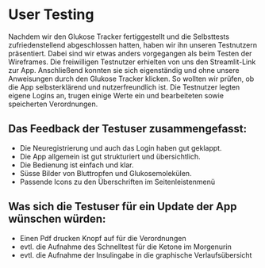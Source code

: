 # User Testing

Nachdem wir den Glukose Tracker fertiggestellt und die Selbsttests zufriedenstellend abgeschlossen hatten, haben wir ihn unseren Testnutzern präsentiert. Dabei sind wir etwas anders vorgegangen als beim Testen der Wireframes. Die freiwilligen Testnutzer erhielten von uns den Streamlit-Link zur App. Anschließend konnten sie sich eigenständig und ohne unsere Anweisungen durch den Glukose Tracker klicken. So wollten wir prüfen, ob die App selbsterklärend und nutzerfreundlich ist. Die Testnutzer legten eigene Logins an, trugen einige Werte ein und bearbeiteten sowie speicherten Verordnungen.

## Das Feedback der Testuser zusammengefasst:

- Die Neuregistrierung und auch das Login haben gut geklappt.
- Die App allgemein ist gut strukturiert und übersichtlich.
- Die Bedienung ist einfach und klar.
- Süsse Bilder von Bluttropfen und Glukosemolekülen.
- Passende Icons zu den Überschriften im Seitenleistenmenü


## Was sich die Testuser für ein Update der App wünschen würden:

- Einen Pdf drucken Knopf auf für die Verordnungen
- evtl. die Aufnahme des Schnelltest für die Ketone im Morgenurin
- evtl. die Aufnahme der Insulingabe in die graphische Verlaufsübersicht
